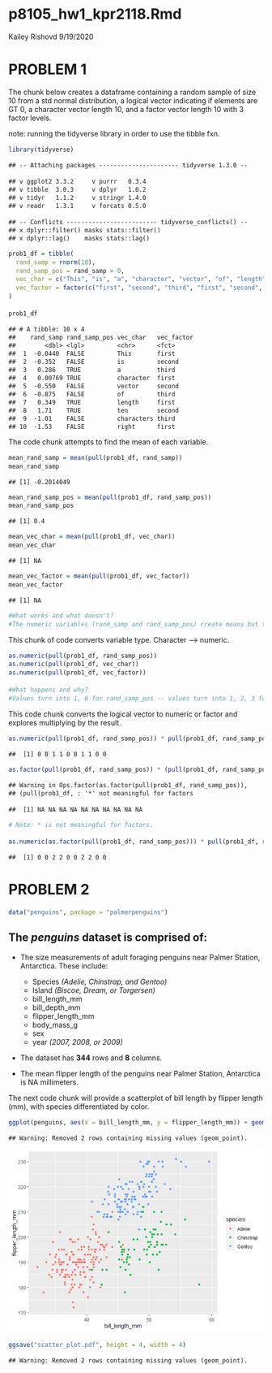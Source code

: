 p8105\_hw1\_kpr2118.Rmd
================
Kailey Rishovd
9/19/2020

# PROBLEM 1

The chunk below creates a dataframe containing a random sample of size
10 from a std normal distribution, a logical vector indicating if
elements are GT 0, a character vector length 10, and a factor vector
length 10 with 3 factor levels.

note: running the tidyverse library in order to use the tibble fxn.

``` r
library(tidyverse)
```

    ## -- Attaching packages ---------------------- tidyverse 1.3.0 --

    ## v ggplot2 3.3.2     v purrr   0.3.4
    ## v tibble  3.0.3     v dplyr   1.0.2
    ## v tidyr   1.1.2     v stringr 1.4.0
    ## v readr   1.3.1     v forcats 0.5.0

    ## -- Conflicts ------------------------- tidyverse_conflicts() --
    ## x dplyr::filter() masks stats::filter()
    ## x dplyr::lag()    masks stats::lag()

``` r
prob1_df = tibble(
  rand_samp = rnorm(10),
  rand_samp_pos = rand_samp > 0,
  vec_char = c("This", "is", "a", "character", "vector", "of", "length", "ten", "characters", "right"),
  vec_factor = factor(c("first", "second", "third", "first", "second", "third", "first", "second", "third", "first"))
)

prob1_df
```

    ## # A tibble: 10 x 4
    ##    rand_samp rand_samp_pos vec_char   vec_factor
    ##        <dbl> <lgl>         <chr>      <fct>     
    ##  1  -0.0440  FALSE         This       first     
    ##  2  -0.352   FALSE         is         second    
    ##  3   0.286   TRUE          a          third     
    ##  4   0.00769 TRUE          character  first     
    ##  5  -0.550   FALSE         vector     second    
    ##  6  -0.875   FALSE         of         third     
    ##  7   0.349   TRUE          length     first     
    ##  8   1.71    TRUE          ten        second    
    ##  9  -1.01    FALSE         characters third     
    ## 10  -1.53    FALSE         right      first

The code chunk attempts to find the mean of each variable.

``` r
mean_rand_samp = mean(pull(prob1_df, rand_samp))
mean_rand_samp
```

    ## [1] -0.2014049

``` r
mean_rand_samp_pos = mean(pull(prob1_df, rand_samp_pos))
mean_rand_samp_pos
```

    ## [1] 0.4

``` r
mean_vec_char = mean(pull(prob1_df, vec_char))
mean_vec_char
```

    ## [1] NA

``` r
mean_vec_factor = mean(pull(prob1_df, vec_factor))
mean_vec_factor
```

    ## [1] NA

``` r
#What works and what doesn't?
#The numeric variables (rand_samp and rand_samp_pos) create means but the non-numeric variables (vec_char and vec_factor) return NA.
```

This chunk of code converts variable type. Character –\> numeric.

``` r
as.numeric(pull(prob1_df, rand_samp_pos))
as.numeric(pull(prob1_df, vec_char))
as.numeric(pull(prob1_df, vec_factor))

#What happens and why? 
#Values turn into 1, 0 for rand_samp_pos -- values turn into 1, 2, 3 for vec_factor -- values for vec_char result in NA. Vec_char is non-numeric and has no numeric conversion. This is just like the means example above. 
```

This code chunk converts the logical vector to numeric or factor and
explores multiplying by the result.

``` r
as.numeric(pull(prob1_df, rand_samp_pos)) * pull(prob1_df, rand_samp_pos)
```

    ##  [1] 0 0 1 1 0 0 1 1 0 0

``` r
as.factor(pull(prob1_df, rand_samp_pos)) * (pull(prob1_df, rand_samp_pos))
```

    ## Warning in Ops.factor(as.factor(pull(prob1_df, rand_samp_pos)),
    ## (pull(prob1_df, : '*' not meaningful for factors

    ##  [1] NA NA NA NA NA NA NA NA NA NA

``` r
# Note: * is not meaningful for factors. 

as.numeric(as.factor(pull(prob1_df, rand_samp_pos))) * pull(prob1_df, rand_samp_pos)
```

    ##  [1] 0 0 2 2 0 0 2 2 0 0

# PROBLEM 2

``` r
data("penguins", package = "palmerpenguins")
```

## The *penguins* dataset is comprised of:

  - The size measurements of adult foraging penguins near Palmer
    Station, Antarctica. These include:
    
      - Species *(Adelie, Chinstrap, and Gentoo)*
      - Island *(Biscoe, Dream, or Torgersen)*
      - bill\_length\_mm
      - bill\_depth\_mm
      - flipper\_length\_mm
      - body\_mass\_g
      - sex
      - year *(2007, 2008, or 2009)*

  - The dataset has **344** rows and **8** columns.

  - The mean flipper length of the penguins near Palmer Station,
    Antarctica is NA millimeters.

The next code chunk will provide a scatterplot of bill length by flipper
length (mm), with species differentiated by color.

``` r
ggplot(penguins, aes(x = bill_length_mm, y = flipper_length_mm)) + geom_point(aes(color = species))
```

    ## Warning: Removed 2 rows containing missing values (geom_point).

![](p8105_hw1_2118_files/figure-gfm/unnamed-chunk-2-1.png)<!-- -->

``` r
ggsave("scatter_plot.pdf", height = 4, width = 4)
```

    ## Warning: Removed 2 rows containing missing values (geom_point).
